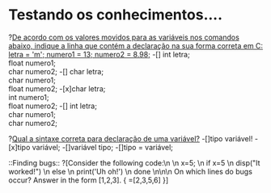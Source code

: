 # Testando os conhecimentos....

?[De acordo com os valores movidos para as variáveis nos comandos abaixo, indique a linha que contém a declaração na sua forma correta em C: letra = 'm';   numero1 = 13;   numero2 = 8.98;](single)
-[] int letra;<br/> float numero1; <br/>char numero2; 
-[] char letra;<br/> char numero1;<br/> float numero2;
-[x]char letra;<br/> int numero1;<br/> float numero2;
-[] int letra;<br/> char numero1;<br/> char numero2;              

?[Qual a sintaxe correta para declaração de uma variável?](single)
-[]tipo variável!
-[x]tipo variável;
-[]variável tipo;
-[]tipo = variável;

::Finding bugs::
?[Consider the following code\:\n
\n    x\=5;
\n    if x\=5
\n        disp("It worked!")
\n    else
\n        print('Uh oh!')
\n    done
\n\n\n
On which lines do bugs occur? Answer in the form [1,2,3].
{
        =[2,3,5,6]
}]
